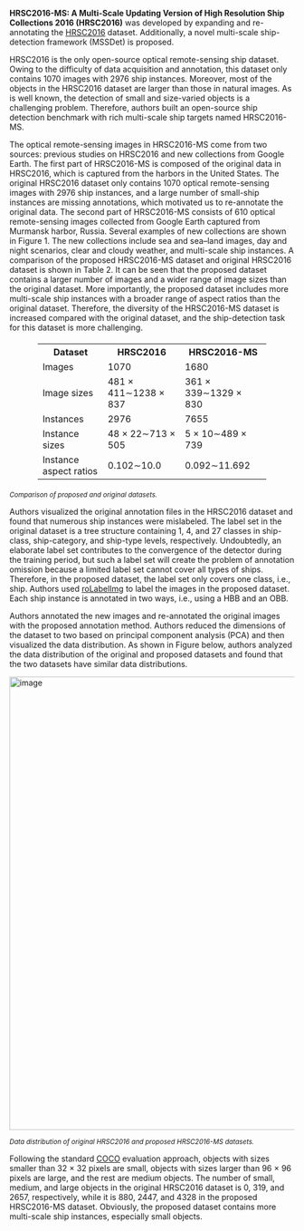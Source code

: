 **HRSC2016-MS: A Multi-Scale Updating Version of High Resolution Ship Collections 2016 (HRSC2016)** was developed by expanding and re-annotating the [HRSC2016](https://scholar.google.com/scholar_lookup?title=Object+detection+in+optical+remote+sensing+images:+A+survey+and+a+new+benchmark&author=Li,+K.&author=Wan,+G.&author=Cheng,+G.&author=Meng,+L.&author=Han,+J.&publication_year=2020&journal=ISPRS+J.+Photogramm.+Remote+Sens.&volume=159&pages=296%E2%80%93307&doi=10.1016/j.isprsjprs.2019.11.023) dataset. Additionally, a novel multi-scale ship-detection framework (MSSDet) is proposed. 

HRSC2016 is the only open-source optical remote-sensing ship dataset. Owing to the difficulty of data acquisition and annotation, this dataset only contains 1070 images with 2976 ship instances. Moreover, most of the objects in the HRSC2016 dataset are larger than those in natural images. As is well known, the detection of small and size-varied objects is a challenging problem. Therefore, authors built an open-source ship detection benchmark with rich multi-scale ship targets named HRSC2016-MS.

The optical remote-sensing images in HRSC2016-MS come from two sources: previous studies on HRSC2016 and new collections from Google Earth. The first part of HRSC2016-MS is composed of the original data in HRSC2016, which is captured from the harbors in the United States. The original HRSC2016 dataset only contains 1070 optical remote-sensing images with 2976 ship instances, and a large number of small-ship instances are missing annotations, which motivated us to re-annotate the original data. The second part of HRSC2016-MS consists of 610 optical remote-sensing images collected from Google Earth captured from Murmansk harbor, Russia. Several examples of new collections are shown in Figure 1. The new collections include sea and sea–land images, day and night scenarios, clear and cloudy weather, and multi-scale ship instances. A comparison of the proposed HRSC2016-MS dataset and original HRSC2016 dataset is shown in Table 2. It can be seen that the proposed dataset contains a larger number of images and a wider range of image sizes than the original dataset. More importantly, the proposed dataset includes more multi-scale ship instances with a broader range of aspect ratios than the original dataset. Therefore, the diversity of the HRSC2016-MS dataset is increased compared with the original dataset, and the ship-detection task for this dataset is more challenging.

<!DOCTYPE html>
<html>
<head>
<style>
  table {
    border-collapse: collapse;
    width: 80%;
    margin: 20px auto;
  }

  th, td {
    border: 1px solid #dddddd;
    text-align: center;
    padding: 8px;
  }

  th {
    background-color: #f2f2f2;
  }
</style>
</head>
<body>

<table>
  <tr>
    <th>Dataset</th>
    <th>HRSC2016</th>
    <th>HRSC2016-MS</th>
  </tr>
  <tr>
    <td>Images</td>
    <td>1070</td>
    <td>1680</td>
  </tr>
  <tr>
    <td>Image sizes</td>
    <td>481 × 411∼1238 × 837</td>
    <td>361 × 339∼1329 × 830</td>
  </tr>
  <tr>
    <td>Instances</td>
    <td>2976</td>
    <td>7655</td>
  </tr>
  <tr>
    <td>Instance sizes</td>
    <td>48 × 22∼713 × 505</td>
    <td>5 × 10∼489 × 739</td>
  </tr>
  <tr>
    <td>Instance aspect ratios</td>
    <td>0.102∼10.0</td>
    <td>0.092∼11.692</td>
  </tr>
</table>

</body>
</html>

<span style="font-size: smaller; font-style: italic;">Comparison of proposed and original datasets.</span>

Authors visualized the original annotation files in the HRSC2016 dataset and found that numerous ship instances were mislabeled. The label set in the original dataset is a tree structure containing 1, 4, and 27 classes in ship-class, ship-category, and ship-type levels, respectively. Undoubtedly, an elaborate label set contributes to the convergence of the detector during the training period, but such a label set will create the problem of annotation omission because a limited label set cannot cover all types of ships. Therefore, in the proposed dataset, the label set only covers one class, i.e., ship. Authors used [roLabelImg](https://github.com/cgvict/roLabelImg) to label the images in the proposed dataset. Each ship instance is annotated in two ways, i.e., using a HBB and an OBB. 

Authors annotated the new images and re-annotated the original images with the proposed annotation method. Authors reduced the dimensions of the dataset to two based on principal component analysis (PCA) and then visualized the data distribution. As shown in Figure below, authors analyzed the data distribution of the original and proposed datasets and found that the two datasets have similar data distributions.

<img src="https://www.mdpi.com/remotesensing/remotesensing-14-05460/article_deploy/html/images/remotesensing-14-05460-g003.png" alt="image" width="800">

<span style="font-size: smaller; font-style: italic;">Data distribution of original HRSC2016 and proposed HRSC2016-MS datasets.</span>

Following the standard [COCO](https://scholar.google.com/scholar_lookup?title=Microsoft+COCO:+Common+Objects+in+Context&conference=Proceedings+of+the+European+Conference+on+Computer+Vision&author=Lin,+T.Y.&author=Maire,+M.&author=Belongie,+S.&author=Hays,+J.&author=Perona,+P.&author=Ramanan,+D.&author=Doll%C3%A1r,+P.&author=Zitnick,+C.L.&publication_year=2014&pages=740%E2%80%93755) evaluation approach, objects with sizes smaller than 32 × 32 pixels are small, objects with sizes larger than 96 × 96 pixels are large, and the rest are medium objects. The number of small, medium, and large objects in the original HRSC2016 dataset is 0, 319, and 2657, respectively, while it is 880, 2447, and 4328 in the proposed HRSC2016-MS dataset. Obviously, the proposed dataset contains more multi-scale ship instances, especially small objects.
